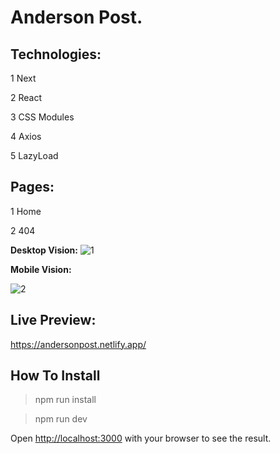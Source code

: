 # Anderson Post.

## Technologies:

1 Next

2 React

3 CSS Modules

4 Axios

5 LazyLoad

## Pages:

1 Home

2 404

**Desktop Vision:**
![1](https://user-images.githubusercontent.com/39681291/159098980-954f313b-0e75-49a4-b6db-908c3fd47e0b.png)

**Mobile Vision:**

![2](https://user-images.githubusercontent.com/39681291/159098995-d74179c9-d896-4813-9ab5-8529eacef94f.png)

## Live Preview:

https://andersonpost.netlify.app/


## How To Install
> npm run install

> npm run dev


Open [http://localhost:3000](http://localhost:3000) with your browser to see the result.
